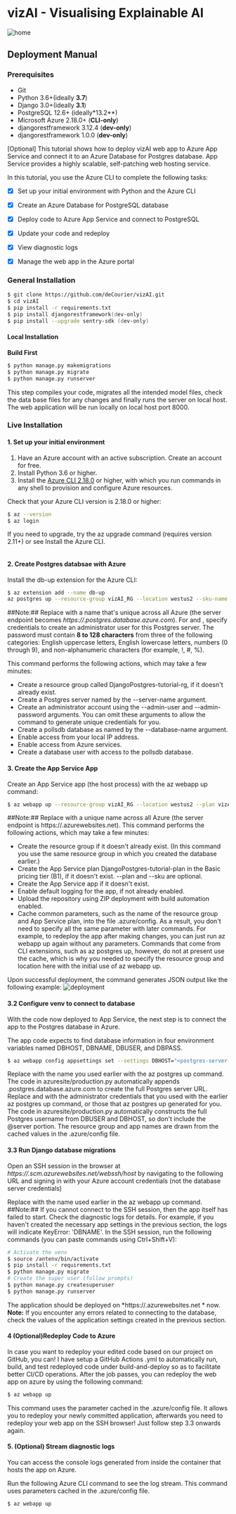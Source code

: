 # vizAI - Visualising Explainable AI
![home](./images/home.png)

## Deployment Manual

### Prerequisites

* Git
* Python 3.6+(ideally **3.7**)
* Django 3.0+(ideally **3.1**)
* PostgreSQL 12.6+ (ideally*13.2**)
* Microsoft Azure 2.18.0+ (**CLI-only**)
* djangorestframework 3.12.4 (**dev-only**)
* djangorestframework 1.0.0 (**dev-only**)

[Optional] This tutorial shows how to deploy vizAI web app to Azure App Service and connect it to an Azure Database for Postgres database. 
App Service provides a highly scalable, self-patching web hosting service.

In this tutorial, you use the Azure CLI to complete the following tasks:

 - [x]  Set up your initial environment with Python and the Azure CLI
 - [x]  Create an Azure Database for PostgreSQL database
 - [x]  Deploy code to Azure App Service and connect to PostgreSQL
 - [x]  Update your code and redeploy
 - [x]  View diagnostic logs
 - [x]  Manage the web app in the Azure portal


### General Installation

```zsh
$ git clone https://github.com/deCourier/vizAI.git
$ cd vizAI
$ pip install -r requirements.txt
$ pip install djangorestframework(dev-only)
$ pip install --upgrade sentry-sdk (dev-only)
```

#### Local Installation

**Build First**

```zsh
$ python manage.py makemigrations
$ python manage.py migrate
$ python manage.py runserver
```

This step compiles your code, migrates all the intended model files, check the data base files for any changes and finally runs the server on local host.
The web application will be run locally on local host port 8000.

### Live Installation

#### 1. Set up your initial environment

   1. Have an Azure account with an active subscription. Create an account for free.
   2. Install Python 3.6 or higher.
   3. Install the [Azure CLI 2.18.0](https://docs.microsoft.com/en-us/cli/azure/install-azure-cli) or higher, with which you run commands in any shell to provision and configure Azure resources.

Check that your Azure CLI version is 2.18.0 or higher:

```zsh
$ az --version
$ az login
```
If you need to upgrade, try the az upgrade command (requires version 2.11+) or see Install the Azure CLI.

```zsh

```
#### 2. Create Postgres databsae with Azure

Install the db-up extension for the Azure CLI:

```zsh
$ az extension add --name db-up
az postgres up --resource-group vizAI_RG --location westus2 --sku-name B_Gen5_1 --server-name <postgres-server-name> --database-name pollsdb --admin-user <admin-username> --admin-password <admin-password> --ssl-enforcement Enabled
```
##Note:##
Replace *<postgres-server-name>* with a name that's unique across all Azure (the server endpoint becomes *https://<postgres-server-name>.postgres.database.azure.com*). 
For *<admin-username>* and *<admin-password>*, specify credentials to create an administrator user for this Postgres server. The password must contain **8 to 128 characters** from three of the following categories: English uppercase letters, English lowercase letters, numbers (0 through 9), and non-alphanumeric characters (for example, !, #, %).

This command performs the following actions, which may take a few minutes:

  *  Create a resource group called DjangoPostgres-tutorial-rg, if it doesn't already exist.
  *  Create a Postgres server named by the --server-name argument.
  *  Create an administrator account using the --admin-user and --admin-password arguments. You can omit these arguments to allow the command to generate unique credentials for you.
  *  Create a pollsdb database as named by the --database-name argument.
  *  Enable access from your local IP address.
  *  Enable access from Azure services.
  *  Create a database user with access to the pollsdb database.
  
#### 3. Create the App Service App

Create an App Service app (the host process) with the az webapp up command:

```zsh
$ az webapp up --resource-group vizAI_RG --location westus2 --plan vizAI_plan --sku B1 --name <app-name>
```
##Note:##
Replace <app-name> with a unique name across all Azure (the server endpoint is https://<app-name>.azurewebsites.net).
This command performs the following actions, which may take a few minutes:

  * Create the resource group if it doesn't already exist. (In this command you use the same resource group in which you created the database earlier.)
  * Create the App Service plan DjangoPostgres-tutorial-plan in the Basic pricing tier (B1), if it doesn't exist. --plan and --sku are optional.
  * Create the App Service app if it doesn't exist.
  * Enable default logging for the app, if not already enabled.
  * Upload the repository using ZIP deployment with build automation enabled.
  * Cache common parameters, such as the name of the resource group and App Service plan, into the file .azure/config. As a result, you don't need to specify all the same parameter with later commands. For example, to redeploy the app after making changes, you can just run az webapp up again without any parameters. Commands that come from CLI extensions, such as az postgres up, however, do not at present use the cache, which is why you needed to specify the resource group and location here with the initial use of az webapp up.

Upon successful deployment, the command generates JSON output like the following example:
![deployment](./images/deployment.png)

#### 3.2 Configure venv to connect to database

With the code now deployed to App Service, the next step is to connect the app to the Postgres database in Azure.

The app code expects to find database information in four environment variables named DBHOST, DBNAME, DBUSER, and DBPASS.

```zsh
$ az webapp config appsettings set --settings DBHOST="<postgres-server-name>" DBNAME="pollsdb" DBUSER="<username>" DBPASS="<password>"
```

Replace *<postgres-server-name>* with the name you used earlier with the az postgres up command. The code in azuresite/production.py automatically appends .postgres.database.azure.com to create the full Postgres server URL.
Replace *<username>* and *<password>* with the administrator credentials that you used with the earlier az postgres up command, or those that az postgres up generated for you. The code in azuresite/production.py automatically constructs the full Postgres username from DBUSER and DBHOST, so don't include the @server portion.
The resource group and app names are drawn from the cached values in the .azure/config file.

#### 3.3 Run Django database migrations

Open an SSH session in the browser at *https://<app-name>.scm.azurewebsites.net/webssh/host* by navigating to the following URL and signing in with your Azure account credentials (not the database server credentials)

Replace <app-name> with the name used earlier in the az webapp up command.
##Note:## If you cannot connect to the SSH session, then the app itself has failed to start. Check the diagnostic logs for details. For example, if you haven't created the necessary app settings in the previous section, the logs will indicate KeyError: 'DBNAME'.
In the SSH session, run the following commands (you can paste commands using Ctrl+Shift+V):

```zsh
# Activate the venv
$ source /antenv/bin/activate
$ pip install -r requirements.txt
$ python manage.py migrate
# Create the super user (follow prompts)
$ python manage.py createsuperuser
$ python manage.py runserver
```

The application should be deployed on *https://<app-name>.azurewebsites.net * now.
**Note:** If you encounter any errors related to connecting to the database, check the values of the application settings created in the previous section.

#### 4 (Optional)Redeploy Code to Azure

In case you want to redeploy your edited code based on our project on GitHub, you can! I have setup a GitHub Actions .yml to automatically run, build, and test redeployed code under build-and-deploy so as to facilitate better CI/CD operations.
After the job passes, you can redeploy the web app on azure by using the following command:
```zsh
$ az webapp up
```
This command uses the parameter cached in the .azure/config file. It allows you to redeploy your newly committed application, afterwards you need to redeploy your web app on the SSH browser! Just follow step 3.3 onwards again.

#### 5. (Optional) Stream diagnostic logs
You can access the console logs generated from inside the container that hosts the app on Azure.

Run the following Azure CLI command to see the log stream. This command uses parameters cached in the .azure/config file.
```zsh
$ az webapp up
```
